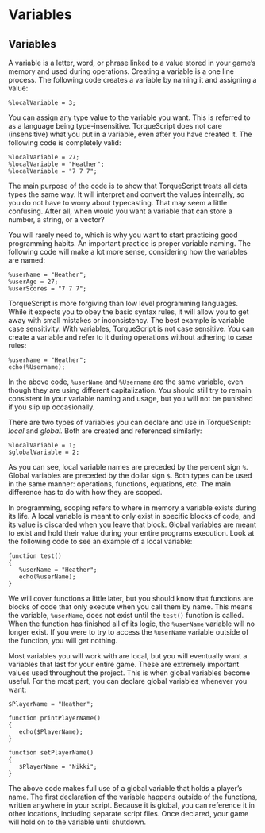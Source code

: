 # Variables

## Variables

A variable is a letter, word, or phrase linked to a value stored in your game’s memory and used during operations. Creating a variable is a one line process. The following code creates a variable by naming it and assigning a value:

```clike
%localVariable = 3;
```

&#x20;

You can assign any type value to the variable you want. This is referred to as a language being type-insensitive. TorqueScript does not care (insensitive) what you put in a variable, even after you have created it. The following code is completely valid:

```clike
%localVariable = 27;
%localVariable = "Heather";
%localVariable = "7 7 7";
```

&#x20;

The main purpose of the code is to show that TorqueScript treats all data types the same way. It will interpret and convert the values internally, so you do not have to worry about typecasting. That may seem a little confusing. After all, when would you want a variable that can store a number, a string, or a vector?

You will rarely need to, which is why you want to start practicing good programming habits. An important practice is proper variable naming. The following code will make a lot more sense, considering how the variables are named:

```clike
%userName = "Heather";
%userAge = 27;
%userScores = "7 7 7";
```

&#x20;

TorqueScript is more forgiving than low level programming languages. While it expects you to obey the basic syntax rules, it will allow you to get away with small mistakes or inconsistency. The best example is variable case sensitivity. With variables, TorqueScript is not case sensitive. You can create a variable and refer to it during operations without adhering to case rules:

```clike
%userName = "Heather";
echo(%Username);
```

&#x20;

In the above code, `%userName` and `%Username` are the same variable, even though they are using different capitalization. You should still try to remain consistent in your variable naming and usage, but you will not be punished if you slip up occasionally.

There are two types of variables you can declare and use in TorqueScript: _local_ and _global._ Both are created and referenced similarly:

```clike
%localVariable = 1;
$globalVariable = 2;
```

&#x20;

As you can see, local variable names are preceded by the percent sign `%`. Global variables are preceded by the dollar sign `$`. Both types can be used in the same manner: operations, functions, equations, etc. The main difference has to do with how they are scoped.

In programming, scoping refers to where in memory a variable exists during its life. A local variable is meant to only exist in specific blocks of code, and its value is discarded when you leave that block. Global variables are meant to exist and hold their value during your entire programs execution. Look at the following code to see an example of a local variable:

```clike
function test()
{
   %userName = "Heather";
   echo(%userName);
}
```

&#x20;

We will cover functions a little later, but you should know that functions are blocks of code that only execute when you call them by name. This means the variable, `%userName`, does not exist until the `test()` function is called. When the function has finished all of its logic, the `%userName` variable will no longer exist. If you were to try to access the `%userName` variable outside of the function, you will get nothing.

Most variables you will work with are local, but you will eventually want a variables that last for your entire game. These are extremely important values used throughout the project. This is when global variables become useful. For the most part, you can declare global variables whenever you want:

```clike
$PlayerName = "Heather";

function printPlayerName()
{
   echo($PlayerName);
}

function setPlayerName()
{
   $PlayerName = "Nikki";
}
```

&#x20;

The above code makes full use of a global variable that holds a player’s name. The first declaration of the variable happens outside of the functions, written anywhere in your script. Because it is global, you can reference it in other locations, including separate script files. Once declared, your game will hold on to the variable until shutdown.
